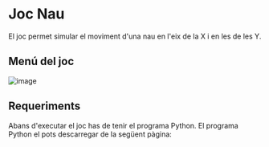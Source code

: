 # Joc Nau

El joc permet simular el moviment d'una nau en l'eix de la X i en les de les Y.

## Menú del joc 

![image](https://user-images.githubusercontent.com/115583945/196506372-73044606-ba33-4ce2-b2d4-2f0eea02ceb5.png)

## Requeriments

Abans d'executar el joc has de tenir el programa Python.
El programa Python el pots descarregar de la següent pàgina:
